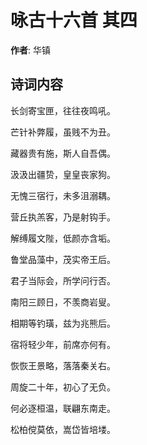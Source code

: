 # 咏古十六首  其四

**作者**: 华镇

## 诗词内容

长剑寄宝匣，往往夜鸣吼。

芒针补弊履，虽贱不为丑。

藏器贵有施，斯人自吾偶。

汲汲出疆贽，皇皇丧家狗。

无愧三宿行，未多沮溺耦。

营丘执羔客，乃是射钩手。

解缚履文陛，低颜亦含垢。

鲁堂品藻中，茂实帝王后。

君子当际会，所学问行否。

南阳三顾日，不羡商岩叟。

相期等钓璜，兹为兆熊后。

宿将轻少年，前席亦何有。

恢恢王景略，落落秦关右。

周旋二十年，初心了无负。

何必逐桓温，联翩东南走。

松柏傥莫依，嵩岱皆培𪣻。

